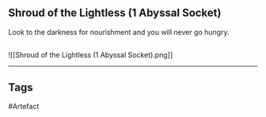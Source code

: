## Shroud of the Lightless (1 Abyssal Socket)
Look to the darkness for nourishment and you will never go hungry.
## 
![[Shroud of the Lightless (1 Abyssal Socket).png]]

---
## Tags
#Artefact